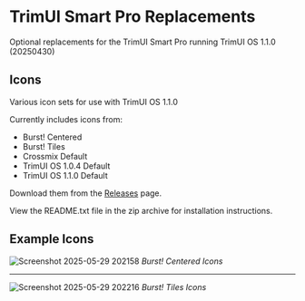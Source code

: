 # TrimUI Smart Pro Replacements

Optional replacements for the TrimUI Smart Pro running TrimUI OS 1.1.0 (20250430)

## Icons

Various icon sets for use with TrimUI OS 1.1.0

Currently includes icons from:

- Burst! Centered
- Burst! Tiles
- Crossmix Default
- TrimUI OS 1.0.4 Default
- TrimUI OS 1.1.0 Default

Download them from the [Releases](https://github.com/Stevearino42/trimui-smart-pro-replacements/releases) page.

View the README.txt file in the zip archive for installation instructions.

## Example Icons

![Screenshot 2025-05-29 202158](https://github.com/user-attachments/assets/dc28c81b-6c24-427a-b5f8-023d61a11098)
*Burst! Centered Icons*

***

![Screenshot 2025-05-29 202216](https://github.com/user-attachments/assets/9db2ae6d-69fa-4e6e-8af6-2d27089426f8)
*Burst! Tiles Icons*
